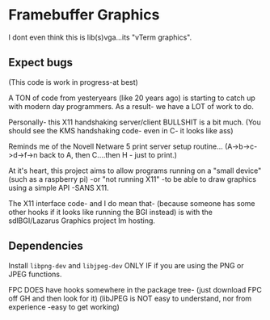 # Framebuffer Graphics
I dont even think this is lib(s)vga...its "vTerm graphics".

## Expect bugs
(This code is work in progress-at best)

A TON of code from yesteryears (like 20 years ago) is starting to catch up with modern day programmers.
As a result- we have a LOT of work to do.

Personally- this X11 handshaking server/client BULLSHIT is a bit much.
(You should see the KMS handshaking code- even in C- it looks like ass)

Reminds me of the Novell Netware 5 print server setup routine...
(A->b->c->d->f->n  back to A, then C....then H - just to print.)




At it's heart, this project aims to allow programs running on a "small device" 
(such as a raspberry pi) -or "not running X11" -to be able to draw graphics using a simple API
-SANS X11.

The X11 interface code- and I do mean that- (because someone has some other hooks if it looks like running the BGI instead)
is with the sdlBGI/Lazarus Graphics project Im hosting.

## Dependencies

Install `libpng-dev` and `libjpeg-dev` ONLY IF if you are using the PNG or JPEG
functions.


FPC DOES have hooks somewhere in the package tree- (just download FPC off GH and then look for it)
(libJPEG is NOT easy to understand, nor from experience -easy to get working)

